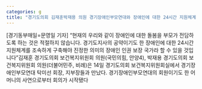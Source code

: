 ```yaml
---
categories: g
title: "경기도의회 김재훈박재용 의원 경기장애인부모연대와 장애인에 대한 24시간 지원체계 구축 관련 논의"
---
```

[경기동부매일=문영일 기자] “현재의 우리와 같이 장애인에 대한 돌봄을 부모가 전담하도록 하는 것은 적절하지 않습니다. 경기도지사의 공약이기도 한 장애인에 대한 24시간 지원체계를 조속하게 구축해야 진정한 의미의 장애인 인권 보장 국가라 할 수 있을 것입니다”김재훈 경기도의회 보건복지위원회 의원(국민의힘, 안양4), 박재용 경기도의회 보건복지위원회 의원(더불어민주, 비례)은 14일 경기도의회 보건복지위원회실에서 경기장애인부모연대 탁미선 회장, 지부장들과 만났다. 경기장애인부모연대의 회원이기도 한 어머니의 사연으로부터 회의가 시작됐다